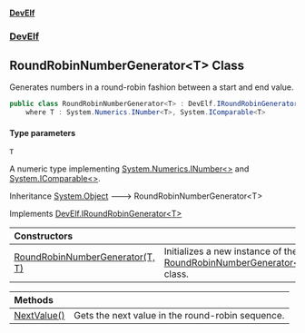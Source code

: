 #### [DevElf](README.md 'README')
### [DevElf](DevElf.md 'DevElf')

## RoundRobinNumberGenerator\<T\> Class

Generates numbers in a round\-robin fashion between a start and end value\.

```csharp
public class RoundRobinNumberGenerator<T> : DevElf.IRoundRobinGenerator<T>
    where T : System.Numerics.INumber<T>, System.IComparable<T>
```
#### Type parameters

<a name='DevElf.RoundRobinNumberGenerator_T_.T'></a>

`T`

A numeric type implementing [System\.Numerics\.INumber&lt;&gt;](https://learn.microsoft.com/en-us/dotnet/api/system.numerics.inumber-1 'System\.Numerics\.INumber\`1') and [System\.IComparable&lt;&gt;](https://learn.microsoft.com/en-us/dotnet/api/system.icomparable-1 'System\.IComparable\`1')\.

Inheritance [System\.Object](https://learn.microsoft.com/en-us/dotnet/api/system.object 'System\.Object') &#129106; RoundRobinNumberGenerator\<T\>

Implements [DevElf\.IRoundRobinGenerator&lt;](IRoundRobinGenerator_T_.md 'DevElf\.IRoundRobinGenerator\<T\>')[T](RoundRobinNumberGenerator_T_.md#DevElf.RoundRobinNumberGenerator_T_.T 'DevElf\.RoundRobinNumberGenerator\<T\>\.T')[&gt;](IRoundRobinGenerator_T_.md 'DevElf\.IRoundRobinGenerator\<T\>')

| Constructors | |
| :--- | :--- |
| [RoundRobinNumberGenerator\(T, T\)](RoundRobinNumberGenerator_T_..ctor.BQ7SXSX0RJJGA8DO29J5OPPQ6.md 'DevElf\.RoundRobinNumberGenerator\<T\>\.RoundRobinNumberGenerator\(T, T\)') | Initializes a new instance of the [RoundRobinNumberGenerator&lt;T&gt;](RoundRobinNumberGenerator_T_.md 'DevElf\.RoundRobinNumberGenerator\<T\>') class\. |

| Methods | |
| :--- | :--- |
| [NextValue\(\)](RoundRobinNumberGenerator_T_.NextValue().md 'DevElf\.RoundRobinNumberGenerator\<T\>\.NextValue\(\)') | Gets the next value in the round\-robin sequence\. |
